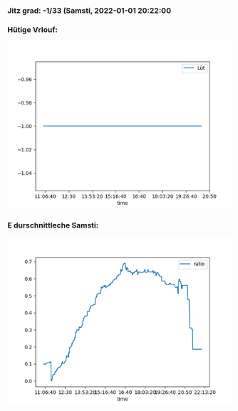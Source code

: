 ### Jitz grad: -1/33 (Samsti, 2022-01-01 20:22:00

### Hütige Vrlouf:
![Graph](Today.png)

### E durschnittleche Samsti:
![Graph](Samsti.png)